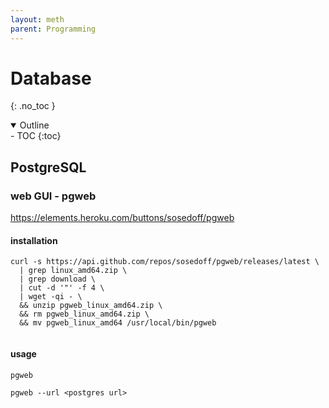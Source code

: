 ```yaml
---
layout: meth
parent: Programming
---
```

# Database
{: .no_toc }

<details open markdown="block">
  <summary>
    Outline
  </summary>
- TOC
{:toc}
</details>

## PostgreSQL
### web GUI - pgweb
<https://elements.heroku.com/buttons/sosedoff/pgweb>

#### installation
```
curl -s https://api.github.com/repos/sosedoff/pgweb/releases/latest \
  | grep linux_amd64.zip \
  | grep download \
  | cut -d '"' -f 4 \
  | wget -qi - \
  && unzip pgweb_linux_amd64.zip \
  && rm pgweb_linux_amd64.zip \
  && mv pgweb_linux_amd64 /usr/local/bin/pgweb
```
```
```

#### usage
```
pgweb
```

```
pgweb --url <postgres url>
```

